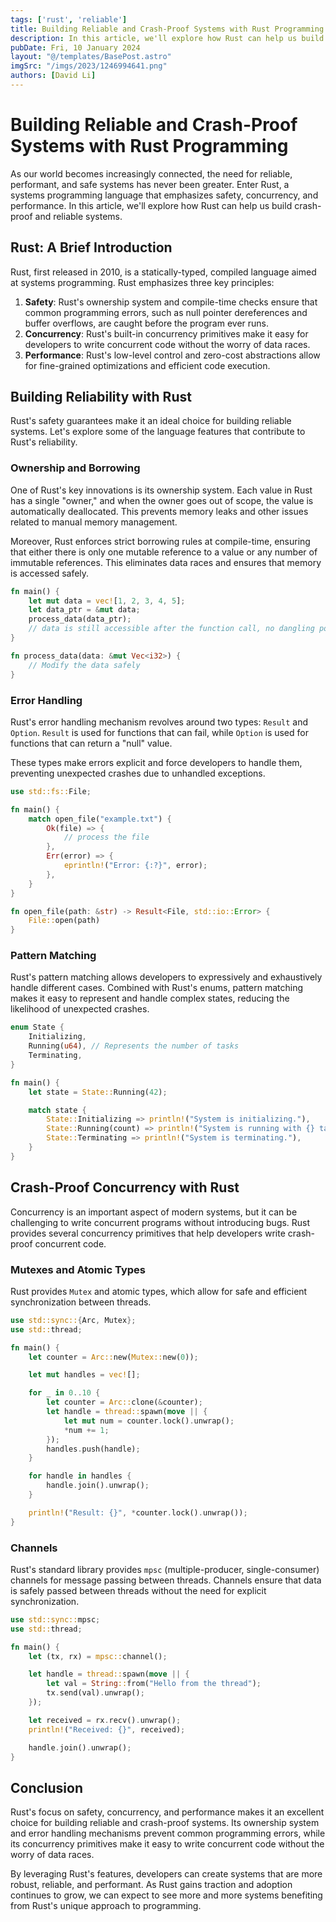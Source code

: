 ```yaml
---
tags: ['rust', 'reliable']
title: Building Reliable and Crash-Proof Systems with Rust Programming
description: In this article, we'll explore how Rust can help us build crash-proof and reliable systems.
pubDate: Fri, 10 January 2024
layout: "@/templates/BasePost.astro"
imgSrc: "/imgs/2023/1246994641.png"
authors: [David Li]
---
```



# Building Reliable and Crash-Proof Systems with Rust Programming

As our world becomes increasingly connected, the need for reliable, performant, and safe systems has never been greater. Enter Rust, a systems programming language that emphasizes safety, concurrency, and performance. In this article, we'll explore how Rust can help us build crash-proof and reliable systems.

## Rust: A Brief Introduction

Rust, first released in 2010, is a statically-typed, compiled language aimed at systems programming. Rust emphasizes three key principles:

1. **Safety**: Rust's ownership system and compile-time checks ensure that common programming errors, such as null pointer dereferences and buffer overflows, are caught before the program ever runs.
2. **Concurrency**: Rust's built-in concurrency primitives make it easy for developers to write concurrent code without the worry of data races.
3. **Performance**: Rust's low-level control and zero-cost abstractions allow for fine-grained optimizations and efficient code execution.

## Building Reliability with Rust

Rust's safety guarantees make it an ideal choice for building reliable systems. Let's explore some of the language features that contribute to Rust's reliability.

### Ownership and Borrowing

One of Rust's key innovations is its ownership system. Each value in Rust has a single "owner," and when the owner goes out of scope, the value is automatically deallocated. This prevents memory leaks and other issues related to manual memory management.

Moreover, Rust enforces strict borrowing rules at compile-time, ensuring that either there is only one mutable reference to a value or any number of immutable references. This eliminates data races and ensures that memory is accessed safely.

```rust
fn main() {
    let mut data = vec![1, 2, 3, 4, 5];
    let data_ptr = &mut data;
    process_data(data_ptr);
    // data is still accessible after the function call, no dangling pointers
}

fn process_data(data: &mut Vec<i32>) {
    // Modify the data safely
}
```

### Error Handling

Rust's error handling mechanism revolves around two types: `Result` and `Option`. `Result` is used for functions that can fail, while `Option` is used for functions that can return a "null" value.

These types make errors explicit and force developers to handle them, preventing unexpected crashes due to unhandled exceptions.

```rust
use std::fs::File;

fn main() {
    match open_file("example.txt") {
        Ok(file) => {
            // process the file
        },
        Err(error) => {
            eprintln!("Error: {:?}", error);
        },
    }
}

fn open_file(path: &str) -> Result<File, std::io::Error> {
    File::open(path)
}
```

### Pattern Matching

Rust's pattern matching allows developers to expressively and exhaustively handle different cases. Combined with Rust's enums, pattern matching makes it easy to represent and handle complex states, reducing the likelihood of unexpected crashes.

```rust
enum State {
    Initializing,
    Running(u64), // Represents the number of tasks
    Terminating,
}

fn main() {
    let state = State::Running(42);

    match state {
        State::Initializing => println!("System is initializing."),
        State::Running(count) => println!("System is running with {} tasks.", count),
        State::Terminating => println!("System is terminating."),
    }
}
```

## Crash-Proof Concurrency with Rust

Concurrency is an important aspect of modern systems, but it can be challenging to write concurrent programs without introducing bugs. Rust provides several concurrency primitives that help developers write crash-proof concurrent code.

### Mutexes and Atomic Types

Rust provides `Mutex` and atomic types, which allow for safe and efficient synchronization between threads.

```rust
use std::sync::{Arc, Mutex};
use std::thread;

fn main() {
    let counter = Arc::new(Mutex::new(0));

    let mut handles = vec![];

    for _ in 0..10 {
        let counter = Arc::clone(&counter);
        let handle = thread::spawn(move || {
            let mut num = counter.lock().unwrap();
            *num += 1;
        });
        handles.push(handle);
    }

    for handle in handles {
        handle.join().unwrap();
    }

    println!("Result: {}", *counter.lock().unwrap());
}
```

### Channels

Rust's standard library provides `mpsc` (multiple-producer, single-consumer) channels for message passing between threads. Channels ensure that data is safely passed between threads without the need for explicit synchronization.

```rust
use std::sync::mpsc;
use std::thread;

fn main() {
    let (tx, rx) = mpsc::channel();

    let handle = thread::spawn(move || {
        let val = String::from("Hello from the thread");
        tx.send(val).unwrap();
    });

    let received = rx.recv().unwrap();
    println!("Received: {}", received);

    handle.join().unwrap();
}
```

## Conclusion

Rust's focus on safety, concurrency, and performance makes it an excellent choice for building reliable and crash-proof systems. Its ownership system and error handling mechanisms prevent common programming errors, while its concurrency primitives make it easy to write concurrent code without the worry of data races.

By leveraging Rust's features, developers can create systems that are more robust, reliable, and performant. As Rust gains traction and adoption continues to grow, we can expect to see more and more systems benefiting from Rust's unique approach to programming.
